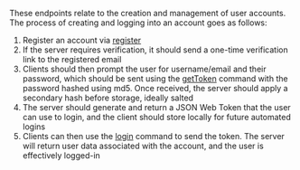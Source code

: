 These endpoints relate to the creation and management of user accounts. The process of creating and logging into an account goes as follows:

1. Register an account via [register](#register)
2. If the server requires verification, it should send a one-time verification link to the registered email
3. Clients should then prompt the user for username/email and their password, which should be sent using the [getToken](#getToken) command with the password hashed using md5. Once received, the server should apply a secondary hash before storage, ideally salted
4. The server should generate and return a JSON Web Token that the user can use to login, and the client should store locally for future automated logins
5. Clients can then use the [login](#login) command to send the token. The server will return user data associated with the account, and the user is effectively logged-in
